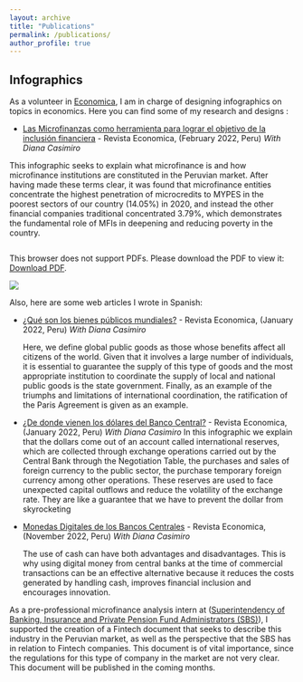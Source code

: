 ```yaml
---
layout: archive
title: "Publications"
permalink: /publications/
author_profile: true
---
```


## Infographics

As a volunteer in [Economica](https://economica.pe/), I am in charge of designing infographics on topics in economics. Here you can find some of my research and designs :

* [Las Microfinanzas como herramienta para lograr el objetivo de la inclusión financiera](https://www.instagram.com/p/CaTHzh-r2yE/?igshid=NWRhNmQxMjQ=) - Revista Economica, (February 2022, Peru)
    <em>With Diana Casimiro</em>

 This infographic seeks to explain what microfinance is and how microfinance institutions are constituted in the Peruvian market. After having made these terms clear, it was found that microfinance entities concentrate the highest penetration of microcredits to MYPES in the poorest sectors of our country (14.05%) in 2020, and instead the other financial companies traditional concentrated 3.79%, which demonstrates the fundamental role of MFIs in deepening and reducing poverty in the country.

<object data="/images/microfinanzas.png" type="application/pdf" width="50px" height="50px">
    <embed src="//images/microfinanzas.png">
        <p>This browser does not support PDFs. Please download the PDF to view it: <a href="/images/CV_Riega_Esp.pdf">Download PDF</a>.</p>
    </embed>
</object>

<img src="/img/microfinanzas.png" />

Also, here are some web articles I wrote in Spanish:

 * [¿Qué son los bienes públicos mundiales?](https://www.instagram.com/p/CZDRdVwL6nr/?igshid=NWRhNmQxMjQ=) - Revista Economica, (January 2022, Peru) 
    <em>With Diana Casimiro</em>
 
   Here, we define global public goods as those whose benefits affect all citizens of the world. Given that it involves a large number of individuals, it is essential to guarantee the supply of this type of goods and the most appropriate institution to coordinate the supply of local and national public goods is the state government. Finally, as an example of the triumphs and limitations of international coordination, the ratification of the Paris Agreement is given as an example.
 
 * [¿De donde vienen los dólares del Banco Central?](https://www.instagram.com/p/CYZ4bVrPgz7/?igshid=NWRhNmQxMjQ=) - Revista Economica, (January 2022, Peru)
    <em>With Diana Casimiro</em>
    In this infographic we explain that the dollars come out of an account called international reserves, which are collected through exchange operations carried out by the Central Bank through the Negotiation Table, the purchases and sales of foreign currency to the public sector, the purchase temporary foreign currency among other operations. These reserves are used to face unexpected capital outflows and reduce the volatility of the exchange rate. They are like a guarantee that we have to prevent the dollar from skyrocketing

* [Monedas Digitales de los Bancos Centrales](https://www.instagram.com/p/CV35ALnLrQN/?igshid=NWRhNmQxMjQ=) - Revista Economica, (November 2022, Peru)
    <em> With Diana Casimiro</em>
 
    The use of cash can have both advantages and disadvantages. This is why using digital money from central banks at the time of commercial transactions can be an effective alternative because it reduces the costs generated by handling cash, improves financial inclusion and encourages innovation.

As a pre-professional microfinance analysis intern at ([Superintendency of Banking, Insurance and Private Pension Fund Administrators (SBS)](https://www.sbs.gob.pe/)), I supported the creation of a Fintech document that seeks to describe this industry in the Peruvian market, as well as the perspective that the SBS has in relation to Fintech companies. This document is of vital importance, since the regulations for this type of company in the market are not very clear. This document will be published in the coming months.

 

